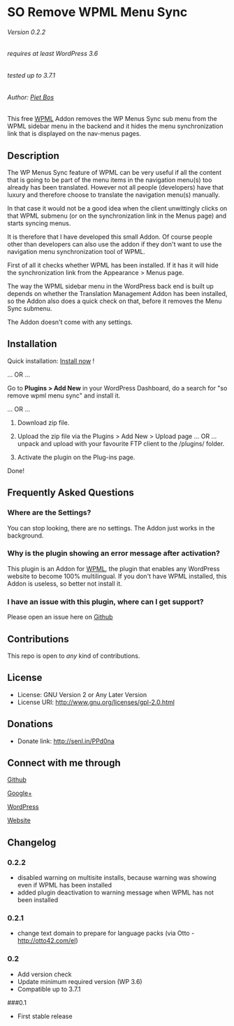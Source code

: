 # SO Remove WPML Menu Sync

###### Version 0.2.2
###### requires at least WordPress 3.6
###### tested up to 3.7.1
###### Author: [Piet Bos](https://github.com/senlin)


This free [WPML](http://wpml.org) Addon removes the WP Menus Sync sub menu from the WPML sidebar menu in the backend and it hides the menu synchronization link that is displayed on the nav-menus pages.

## Description

The WP Menus Sync feature of WPML can be very useful if all the content that is going to be part of the menu items in the navigation menu(s) too already has been translated. However not all people (developers) have that luxury and therefore choose to translate the navigation menu(s) manually.

In that case it would not be a good idea when the client unwittingly clicks on that WPML submenu (or on the synchronization link in the Menus page) and starts syncing menus.

It is therefore that I have developed this small Addon. Of course people other than developers can also use the addon if they don't want to use the navigation menu synchronization tool of WPML.

First of all it checks whether WPML has been installed. If it has it will hide the synchronization link from the Appearance &gt; Menus page. 

The way the WPML sidebar menu in the WordPress back end is built up depends on whether the Translation Management Addon has been installed, so the Addon also does a quick check on that, before it removes the Menu Sync submenu.

The Addon doesn't come with any settings.

## Installation

Quick installation: [Install now](http://coveredwebservices.com/wp-plugin-install/?plugin=so-remove-wpml-menu-sync) !

 &hellip; OR &hellip;

Go to **Plugins > Add New** in your WordPress Dashboard, do a search for "so remove wpml menu sync" and install it.

 &hellip; OR &hellip;


 1. Download zip file.

 2. Upload the zip file via the Plugins > Add New > Upload page &hellip; OR &hellip; unpack and upload with your favourite FTP client to the /plugins/ folder.

 3. Activate the plugin on the Plug-ins page.

Done!

## Frequently Asked Questions

### Where are the Settings?

You can stop looking, there are no settings. The Addon just works in the background.

### Why is the plugin showing an error message after activation?

This plugin is an Addon for [WPML](http://wpml.org), the plugin that enables any WordPress website to become 100% multilingual. If you don't have WPML installed, this Addon is useless, so better not install it.

### I have an issue with this plugin, where can I get support?

Please open an issue here on [Github](https://github.com/so-wp/so-remove-wpml-menu-sync/issues)

## Contributions

This repo is open to _any_ kind of contributions.

## License

* License: GNU Version 2 or Any Later Version
* License URI: http://www.gnu.org/licenses/gpl-2.0.html

## Donations

* Donate link: http://senl.in/PPd0na

## Connect with me through

[Github](https://github.com/senlin) 

[Google+](http://plus.google.com/u/0/108543145122756748887) 

[WordPress](http://profiles.wordpress.org/senlin/) 

[Website](http://senlinonline.com)

## Changelog

### 0.2.2

* disabled warning on multisite installs, because warning was showing even if WPML has been installed
* added plugin deactivation to warning message when WPML has not been installed

### 0.2.1

* change text domain to prepare for language packs (via Otto - http://otto42.com/el)

### 0.2

* Add version check
* Update minimum required version (WP 3.6)
* Compatible up to 3.7.1

###0.1

* First stable release
